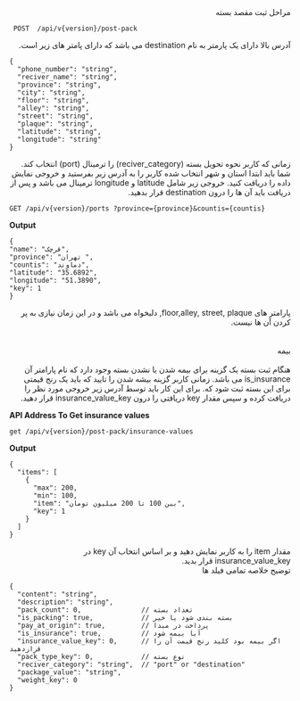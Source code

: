 <div dir='rtl'>
مراحل ثبت مقصد بسته
  </div>
  
  
  ```
   POST  /api/v{version}/post-pack 
  ```
  
<div dir='rtl'>
آدرس بالا دارای یک پارمتر به نام destination  می باشد که دارای پامتر های زیر است.
  </div>
  
  ```
 {
    "phone_number": "string",
    "reciver_name": "string",
    "province": "string",
    "city": "string",
    "floor": "string",
    "alley": "string",
    "street": "string",
    "plaque": "string",
    "latitude": "string",
    "longitude": "string"
 }
  ```
  
<div dir='rtl'>
زمانی که کاربر نحوه تحویل بسته (reciver_category)  را  ترمینال (port) انتخاب کند. شما باید ابتدا استان و شهر انتخاب شده کاربر را به آدرس زیر بفرستید و خروجی نمایش داده را دریافت کنید. خروجی زیر شامل  latitude و longitude ترمینال می باشد و پس از دریافت باید آن ها را درون destination قرار بدهید. 
  </div>
  
  ```
GET /api/v{version}/ports ?province={province}&countis={countis}
  ```
  
  **Output**
  
  ```
{
  "name": "قرچک",
  "province": "تهران ",
  "countis": "دماوند",
  "latitude": "35.6892",
  "longitude": "51.3890",
  "key": 1
}
  
  ```
  
  <div dir='rtl'>
  پارامتر های floor,alley, street, plaque,  دلبخواه می باشد و در این زمان نیازی به پر کردن آن ها نیست. 

</div>

<br>
<br>

<div dir='rtl'>
بیمه
</div>
<br>
<div dir='rtl'>
هنگام ثبت بسته یک گزینه برای بیمه شدن یا نشدن بسته وجود دارد که نام پارامتر آن is_insurance می باشد. زمانی کاربر گزینه بیشه شدن را تایید که باید یک رنج قیمتی برای این بسته ثبت شود که. برای این کار باید توسط آدرس زیر خروجی مورد نظر را دریافت کرده و سپس مقدار key دریافتی را درون insurance_value_key قرار دهید.
</div>

**API Address To Get insurance values**

```
get /api/v{version}/post-pack/insurance-values 
```

**Output**

```
{
  "items": [
    {
      "max": 200,
      "min": 100,
      "item": "بین 100 تا 200 میلیون تومان",
      "key": 1
    }
  ]
}
```
<div dir='rtl'>
 مقدار item را به کاربر نمایش دهید و بر اساس انتخاب آن key در insurance_value_key قرار بدید.
</div>

<div dir='rtl'>
توضیح خلاصه تمامی فیلد ها
</div>

```
{
  "content": "string",
  "description": "string",
  "pack_count": 0,               // تعداد بسته
  "is_packing": true,            // بسته بندی شود یا خیر
  "pay_at_origin": true,         // پرداخت در مبدا
  "is_insurance": true,          // آیا بیمه شود
  "insurance_value_key": 0,      // اگر بیمه بود کلید رنج قیمت آن را قراردهید  
  "pack_type_key": 0,            // نوع بسته 
  "reciver_category": "string",  // "port" or "destination"
  "package_value": "string",
  "weight_key": 0
}

```
